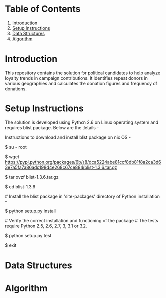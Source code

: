 # Table of Contents
1. [Introduction](README.md#introduction)
1. [Setup Instructions](README.md#setup-instructions)
1. [Data Structures](README.md#data-structures)
1. [Algorithm](README.md#Algorithm)

# Introduction
This repository contains the solution for political candidates to help analyze loyalty trends in campaign contributions. It identifies repeat donors in various geographies and calculates the donation figures and frequency of donations. 

# Setup Instructions
The solution is developed using Python 2.6 on Linux operating system and requires blist package. Below are the details - 

Instructions to download and install blist package on nix OS -

$ su - root

$ wget https://pypi.python.org/packages/6b/a8/dca5224abe81ccf8db81f8a2ca3d63e7a5fa7a86adc198d4e268c67ce884/blist-1.3.6.tar.gz

$ tar xvzf blist-1.3.6.tar.gz

$ cd blist-1.3.6

\# Install the blist package in 'site-packages' directory of Python installation -

$ python setup.py install

\# Verify the correct installation and functioning of the package
\# The tests require Python 2.5, 2.6, 2.7, 3, 3.1 or 3.2. 

$ python setup.py test

$ exit


# Data Structures


# Algorithm

